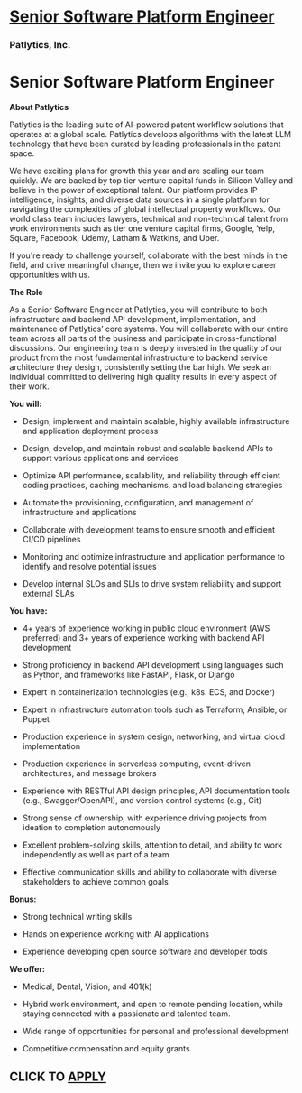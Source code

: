 # [Senior Software Platform Engineer](https://www.remotewlb.com/apply/senior-software-platform-engineer)  
### Patlytics, Inc.  
####  

# Senior Software Platform Engineer

 **About Patlytics**

Patlytics is the leading suite of AI-powered patent workflow solutions that operates at a global scale. Patlytics develops algorithms with the latest LLM technology that have been curated by leading professionals in the patent space.

We have exciting plans for growth this year and are scaling our team quickly. We are backed by top tier venture capital funds in Silicon Valley and believe in the power of exceptional talent. Our platform provides IP intelligence, insights, and diverse data sources in a single platform for navigating the complexities of global intellectual property workflows. Our world class team includes lawyers, technical and non-technical talent from work environments such as tier one venture capital firms, Google, Yelp, Square, Facebook, Udemy, Latham & Watkins, and Uber.

If you're ready to challenge yourself, collaborate with the best minds in the field, and drive meaningful change, then we invite you to explore career opportunities with us.

 **The Role**

As a Senior Software Engineer at Patlytics, you will contribute to both infrastructure and backend API development, implementation, and maintenance of Patlytics’ core systems. You will collaborate with our entire team across all parts of the business and participate in cross-functional discussions. Our engineering team is deeply invested in the quality of our product from the most fundamental infrastructure to backend service architecture they design, consistently setting the bar high. We seek an individual committed to delivering high quality results in every aspect of their work.

 **You will:**

  * Design, implement and maintain scalable, highly available infrastructure and application deployment process

  * Design, develop, and maintain robust and scalable backend APIs to support various applications and services

  * Optimize API performance, scalability, and reliability through efficient coding practices, caching mechanisms, and load balancing strategies

  * Automate the provisioning, configuration, and management of infrastructure and applications 

  * Collaborate with development teams to ensure smooth and efficient CI/CD pipelines

  * Monitoring and optimize infrastructure and application performance to identify and resolve potential issues

  * Develop internal SLOs and SLIs to drive system reliability and support external SLAs

 **You have:**

  * 4+ years of experience working in public cloud environment (AWS preferred) and 3+ years of experience working with backend API development

  * Strong proficiency in backend API development using languages such as Python, and frameworks like FastAPI, Flask, or Django

  * Expert in containerization technologies (e.g., k8s. ECS, and Docker)

  * Expert in infrastructure automation tools such as Terraform, Ansible, or Puppet

  * Production experience in system design, networking, and virtual cloud implementation

  * Production experience in serverless computing, event-driven architectures, and message brokers

  * Experience with RESTful API design principles, API documentation tools (e.g., Swagger/OpenAPI), and version control systems (e.g., Git)

  * Strong sense of ownership, with experience driving projects from ideation to completion autonomously

  * Excellent problem-solving skills, attention to detail, and ability to work independently as well as part of a team

  * Effective communication skills and ability to collaborate with diverse stakeholders to achieve common goals

 **Bonus:**

  * Strong technical writing skills

  * Hands on experience working with AI applications

  * Experience developing open source software and developer tools

 **We offer:**

  * Medical, Dental, Vision, and 401(k)

  * Hybrid work environment, and open to remote pending location, while staying connected with a passionate and talented team.

  * Wide range of opportunities for personal and professional development

  * Competitive compensation and equity grants

  
## CLICK TO [APPLY](https://www.remotewlb.com/apply/senior-software-platform-engineer)

